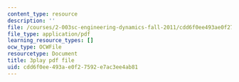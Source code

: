 ```yaml
---
content_type: resource
description: ''
file: /courses/2-003sc-engineering-dynamics-fall-2011/cdd6f0ee493ae0f27592e7ac3ee4ab81_6wPHoFjnYXI.pdf
file_type: application/pdf
learning_resource_types: []
ocw_type: OCWFile
resourcetype: Document
title: 3play pdf file
uid: cdd6f0ee-493a-e0f2-7592-e7ac3ee4ab81
---
```

